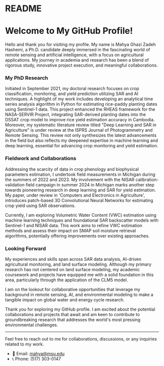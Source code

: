 # README
# Welcome to My GitHub Profile!

Hello and thank you for visiting my profile. My name is Mahya Ghazi Zadeh Hashemi, a Ph.D. candidate deeply immersed in the fascinating world of remote sensing and artificial intelligence, with a focus on agricultural applications. My journey in academia and research has been a blend of rigorous study, innovative project execution, and meaningful collaborations. 

### My PhD Research

Initiated in September 2021, my doctoral research focuses on crop classification, monitoring, and yield prediction utilizing SAR and AI techniques. A highlight of my work includes developing an analytical time series analysis algorithm in Python for estimating rice-paddy planting dates using Sentinel-1 data. This project enhanced the RHEAS framework for the NASA-SERVIR Project, integrating SAR-derived planting dates into the DSSAT crop model to improve rice yield estimation accuracy in Cambodia. 
Moreover, my systematic literature review titled "Deep Learning and SAR in Agriculture" is under review at the ISPRS Journal of Photogrammetry and Remote Sensing. This review not only synthesizes the latest advancements in the field but also reflects my deepened expertise in machine learning and deep learning, essential for advancing crop monitoring and yield estimation.

### Fieldwork and Collaborations

Addressing the scarcity of data in crop phenology and biophysical parameters estimation, I undertook field measurements in Michigan during the summers of 2022 and 2023. My involvement with the NISAR calibration-validation field campaign in summer 2024 in Michigan marks another step towards pioneering research in deep learning and SAR for yield estimation. My paper, under review in 'Computers and Electronics in Agriculture', introduces patch-based 3D Convolutional Neural Networks for estimating crop yield using SAR observations.

Currently, I am exploring Volumetric Water Content (VWC) estimation using machine learning techniques and foundational SAR backscatter models with Sentinel-1 and NISAR data. This work aims to refine VWC estimation methods and assess their impact on SMAP soil moisture retrieval algorithms, potentially offering improvements over existing approaches.

### Looking Forward

My experiences and skills span across SAR data analysis, AI-driven agricultural monitoring, and land surface modeling. Although my primary research has not centered on land surface modeling, my academic coursework and projects have equipped me with a solid foundation in this area, particularly through the application of the CLM5 model.

I am on the lookout for collaborative opportunities that leverage my background in remote sensing, AI, and environmental modeling to make a tangible impact on global water and energy cycle research.

Thank you for exploring my GitHub profile. I am excited about the potential collaborations and projects that await and am keen to contribute to groundbreaking research that addresses the world's most pressing environmental challenges.

---

Feel free to reach out to me for collaborations, discussions, or any inquiries related to my work.

- 📧 Email: mahya@msu.edu
- 📞 Phone: (517) 303-0147
